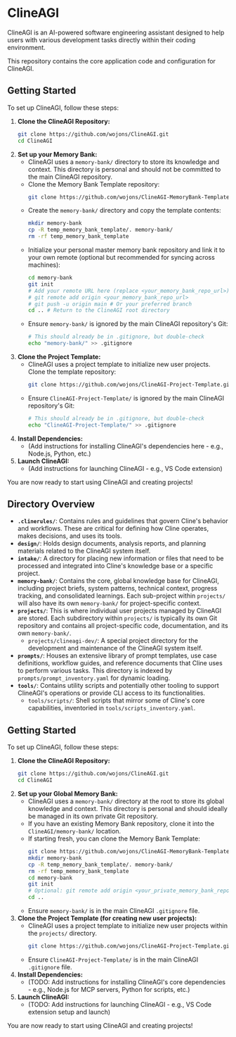# ClineAGI

ClineAGI is an AI-powered software engineering assistant designed to help users with various development tasks directly within their coding environment.

This repository contains the core application code and configuration for ClineAGI.

## Getting Started

To set up ClineAGI, follow these steps:

1.  **Clone the ClineAGI Repository:**
    ```bash
    git clone https://github.com/wojons/ClineAGI.git
    cd ClineAGI
    ```
2.  **Set up your Memory Bank:**
    *   ClineAGI uses a `memory-bank/` directory to store its knowledge and context. This directory is personal and should not be committed to the main ClineAGI repository.
    *   Clone the Memory Bank Template repository:
        ```bash
        git clone https://github.com/wojons/ClineAGI-MemoryBank-Template.git temp_memory_bank_template
        ```
    *   Create the `memory-bank/` directory and copy the template contents:
        ```bash
        mkdir memory-bank
        cp -R temp_memory_bank_template/. memory-bank/
        rm -rf temp_memory_bank_template
        ```
    *   Initialize your personal master memory bank repository and link it to your own remote (optional but recommended for syncing across machines):
        ```bash
        cd memory-bank
        git init
        # Add your remote URL here (replace <your_memory_bank_repo_url>)
        # git remote add origin <your_memory_bank_repo_url>
        # git push -u origin main # Or your preferred branch
        cd .. # Return to the ClineAGI root directory
        ```
    *   Ensure `memory-bank/` is ignored by the main ClineAGI repository's Git:
        ```bash
        # This should already be in .gitignore, but double-check
        echo "memory-bank/" >> .gitignore
        ```
3.  **Clone the Project Template:**
    *   ClineAGI uses a project template to initialize new user projects. Clone the template repository:
        ```bash
        git clone https://github.com/wojons/ClineAGI-Project-Template.git ClineAGI-Project-Template
        ```
    *   Ensure `ClineAGI-Project-Template/` is ignored by the main ClineAGI repository's Git:
        ```bash
        # This should already be in .gitignore, but double-check
        echo "ClineAGI-Project-Template/" >> .gitignore
        ```
4.  **Install Dependencies:**
    *   (Add instructions for installing ClineAGI's dependencies here - e.g., Node.js, Python, etc.)
5.  **Launch ClineAGI:**
    *   (Add instructions for launching ClineAGI - e.g., VS Code extension)

You are now ready to start using ClineAGI and creating projects!

## Directory Overview

-   **`.clinerules/`**: Contains rules and guidelines that govern Cline's behavior and workflows. These are critical for defining how Cline operates, makes decisions, and uses its tools.
-   **`design/`**: Holds design documents, analysis reports, and planning materials related to the ClineAGI system itself.
-   **`intake/`**: A directory for placing new information or files that need to be processed and integrated into Cline's knowledge base or a specific project.
-   **`memory-bank/`**: Contains the core, global knowledge base for ClineAGI, including project briefs, system patterns, technical context, progress tracking, and consolidated learnings. Each sub-project within `projects/` will also have its own `memory-bank/` for project-specific context.
-   **`projects/`**: This is where individual user projects managed by ClineAGI are stored. Each subdirectory within `projects/` is typically its own Git repository and contains all project-specific code, documentation, and its own `memory-bank/`.
    -   `projects/clineagi-dev/`: A special project directory for the development and maintenance of the ClineAGI system itself.
-   **`prompts/`**: Houses an extensive library of prompt templates, use case definitions, workflow guides, and reference documents that Cline uses to perform various tasks. This directory is indexed by `prompts/prompt_inventory.yaml` for dynamic loading.
-   **`tools/`**: Contains utility scripts and potentially other tooling to support ClineAGI's operations or provide CLI access to its functionalities.
    -   `tools/scripts/`: Shell scripts that mirror some of Cline's core capabilities, inventoried in `tools/scripts_inventory.yaml`.

## Getting Started

To set up ClineAGI, follow these steps:

1.  **Clone the ClineAGI Repository:**
    ```bash
    git clone https://github.com/wojons/ClineAGI.git
    cd ClineAGI
    ```
2.  **Set up your Global Memory Bank:**
    *   ClineAGI uses a `memory-bank/` directory at the root to store its global knowledge and context. This directory is personal and should ideally be managed in its own private Git repository.
    *   If you have an existing Memory Bank repository, clone it into the `ClineAGI/memory-bank/` location.
    *   If starting fresh, you can clone the Memory Bank Template:
        ```bash
        git clone https://github.com/wojons/ClineAGI-MemoryBank-Template.git temp_memory_bank_template
        mkdir memory-bank
        cp -R temp_memory_bank_template/. memory-bank/
        rm -rf temp_memory_bank_template
        cd memory-bank
        git init
        # Optional: git remote add origin <your_private_memory_bank_repo_url> && git push -u origin main
        cd ..
        ```
    *   Ensure `memory-bank/` is in the main ClineAGI `.gitignore` file.
3.  **Clone the Project Template (for creating new user projects):**
    *   ClineAGI uses a project template to initialize new user projects within the `projects/` directory.
        ```bash
        git clone https://github.com/wojons/ClineAGI-Project-Template.git ClineAGI-Project-Template
        ```
    *   Ensure `ClineAGI-Project-Template/` is in the main ClineAGI `.gitignore` file.
4.  **Install Dependencies:**
    *   (TODO: Add instructions for installing ClineAGI's core dependencies - e.g., Node.js for MCP servers, Python for scripts, etc.)
5.  **Launch ClineAGI:**
    *   (TODO: Add instructions for launching ClineAGI - e.g., VS Code extension setup and launch)

You are now ready to start using ClineAGI and creating projects!
